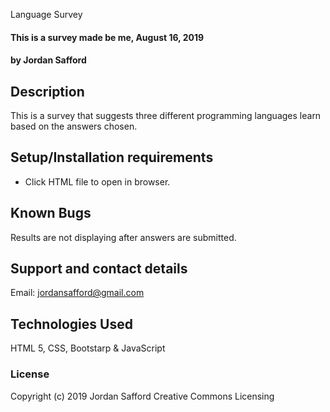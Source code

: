 Language Survey

#### This is a survey made be me, August 16, 2019

#### by Jordan Safford

## Description

This is a survey that suggests three different programming languages learn based on the answers chosen.

## Setup/Installation requirements

* Click HTML file to open in browser.

## Known Bugs

Results are not displaying after answers are submitted.

## Support and contact details

Email: jordansafford@gmail.com

## Technologies Used

HTML 5, CSS, Bootstarp & JavaScript

### License


Copyright (c) 2019 Jordan Safford Creative Commons Licensing 
